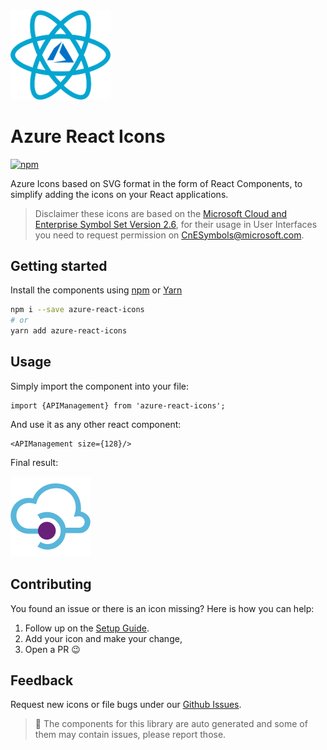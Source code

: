 <img src="./images/react-azure.png" width="160">


# Azure React Icons

[![npm][npm-image]][npm-url]

[npm-image]: https://img.shields.io/npm/v/react-icons.svg?style=flat-square
[npm-url]: https://www.npmjs.com/package/azure-react-icons

Azure Icons based on SVG format in the form of React Components, to simplify adding the icons on your React applications.

> Disclaimer these icons are based on the [Microsoft Cloud and Enterprise Symbol Set Version 2.6](https://www.microsoft.com/en-us/download/details.aspx?id=41937), for their usage in User Interfaces you need to request permission on CnESymbols@microsoft.com.

## Getting started

Install the components using [npm](https://www.npmjs.com/) or [Yarn](https://yarnpkg.com/en/)

```bash
npm i --save azure-react-icons
# or 
yarn add azure-react-icons
```

## Usage

Simply import the component into your file:

```
import {APIManagement} from 'azure-react-icons';
```
And use it as any other react component:

```
<APIManagement size={128}/>
```

Final result:

<img src="./images/api-management.png" width="128">


## Contributing
You found an issue or there is an icon missing? Here is how you can help:

1. Follow up on the [Setup Guide](./setup.md). 
2. Add your icon and make your change,
3. Open a PR :wink:

## Feedback

Request new icons or file bugs under our [Github Issues](https://github.com/orangenet/azure-react-icons/issues/new).

>  :construction: The components for this library are auto generated and some of them may contain issues, please report those.